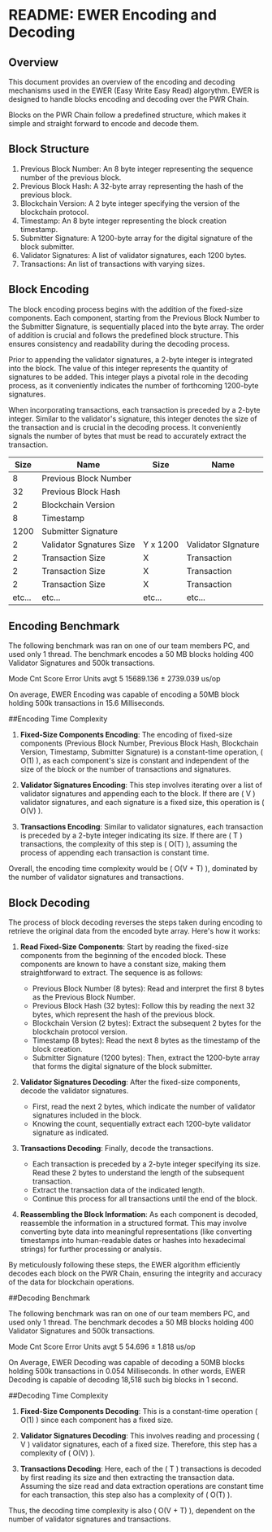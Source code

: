 # README: EWER Encoding and Decoding

## Overview

This document provides an overview of the encoding and decoding mechanisms used in the EWER (Easy Write Easy Read) algorythm. EWER is designed to handle blocks encoding and decoding over the PWR Chain.

Blocks on the PWR Chain follow a predefined structure, which makes it simple and straight forward to encode and decode them.

## Block Structure

1. Previous Block Number: An 8 byte integer representing the sequence number of the previous block.
2. Previous Block Hash: A 32-byte array representing the hash of the previous block.
3. Blockchain Version: A 2 byte integer specifying the version of the blockchain protocol.
4. Timestamp: An 8 byte integer representing the block creation timestamp.
5. Submitter Signature: A 1200-byte array for the digital signature of the block submitter.
6. Validator Signatures: A list of validator signatures, each 1200 bytes.
7. Transactions: An list of transactions with varying sizes.

## Block Encoding

The block encoding process begins with the addition of the fixed-size components. Each component, starting from the Previous Block Number to the Submitter Signature, is sequentially placed into the byte array.
The order of addition is crucial and follows the predefined block structure. This ensures consistency and readability during the decoding process.

Prior to appending the validator signatures, a 2-byte integer is integrated into the block. The value of this integer represents the quantity of signatures to be added. This integer plays a pivotal role in the decoding process, as it conveniently indicates the number of forthcoming 1200-byte signatures.

When incorporating transactions, each transaction is preceded by a 2-byte integer. Similar to the validator's signature, this integer denotes the size of the transaction and is crucial in the decoding process. It conveniently signals the number of bytes that must be read to accurately extract the transaction.

| Size | Name | Size | Name |
| --- | --- | --- | --- |
| 8 | Previous Block Number | 
| 32 | Previous Block Hash | 
| 2 | Blockchain Version |
| 8 | Timestamp |
| 1200 | Submitter Signature |
| 2 | Validator Sgnatures Size | Y x 1200 | Validator SIgnature |
| 2 | Transaction Size | X | Transaction |
| 2 | Transaction Size | X | Transaction |
| 2 | Transaction Size | X | Transaction |
| etc... | etc... | etc... | etc... |

## Encoding Benchmark

The following benchmark was ran on one of our team members PC, and used only 1 thread.
The benchmark encodes a 50 MB blocks holding 400 Validator Signatures and 500k transactions.

Mode  Cnt   Score         Error     Units
avgt   5    15689.136  ±  2739.039  us/op

On average, EWER Encoding was capable of encoding a 50MB block holding 500k transactions in 15.6 Milliseconds.
 
##Encoding Time Complexity

1. **Fixed-Size Components Encoding**: The encoding of fixed-size components (Previous Block Number, Previous Block Hash, Blockchain Version, Timestamp, Submitter Signature) is a constant-time operation, \( O(1) \), as each component's size is constant and independent of the size of the block or the number of transactions and signatures.

2. **Validator Signatures Encoding**: This step involves iterating over a list of validator signatures and appending each to the block. If there are \( V \) validator signatures, and each signature is a fixed size, this operation is \( O(V) \).

3. **Transactions Encoding**: Similar to validator signatures, each transaction is preceded by a 2-byte integer indicating its size. If there are \( T \) transactions, the complexity of this step is \( O(T) \), assuming the process of appending each transaction is constant time.

Overall, the encoding time complexity would be \( O(V + T) \), dominated by the number of validator signatures and transactions.
## Block Decoding

The process of block decoding reverses the steps taken during encoding to retrieve the original data from the encoded byte array. Here's how it works:

1. **Read Fixed-Size Components**: Start by reading the fixed-size components from the beginning of the encoded block. These components are known to have a constant size, making them straightforward to extract. The sequence is as follows:
   - Previous Block Number (8 bytes): Read and interpret the first 8 bytes as the Previous Block Number.
   - Previous Block Hash (32 bytes): Follow this by reading the next 32 bytes, which represent the hash of the previous block.
   - Blockchain Version (2 bytes): Extract the subsequent 2 bytes for the blockchain protocol version.
   - Timestamp (8 bytes): Read the next 8 bytes as the timestamp of the block creation.
   - Submitter Signature (1200 bytes): Then, extract the 1200-byte array that forms the digital signature of the block submitter.

2. **Validator Signatures Decoding**: After the fixed-size components, decode the validator signatures.
   - First, read the next 2 bytes, which indicate the number of validator signatures included in the block.
   - Knowing the count, sequentially extract each 1200-byte validator signature as indicated.

3. **Transactions Decoding**: Finally, decode the transactions.
   - Each transaction is preceded by a 2-byte integer specifying its size. Read these 2 bytes to understand the length of the subsequent transaction.
   - Extract the transaction data of the indicated length.
   - Continue this process for all transactions until the end of the block.

4. **Reassembling the Block Information**: As each component is decoded, reassemble the information in a structured format. This may involve converting byte data into meaningful representations (like converting timestamps into human-readable dates or hashes into hexadecimal strings) for further processing or analysis.

By meticulously following these steps, the EWER algorithm efficiently decodes each block on the PWR Chain, ensuring the integrity and accuracy of the data for blockchain operations.

##Decoding Benchmark

The following benchmark was ran on one of our team members PC, and used only 1 thread.
The benchmark decodes a 50 MB blocks holding 400 Validator Signatures and 500k transactions.

Mode  Cnt   Score      Error   Units
avgt   5    54.696  ±  1.818   us/op

On Average, EWER Decoding was capable of decoding a 50MB blocks holding 500k transactions in 0.054 Milliseconds.
In other words, EWER Decoding is capable of decoding 18,518 such big blocks in 1 second.

##Decoding Time Complexity


1. **Fixed-Size Components Decoding**: This is a constant-time operation \( O(1) \) since each component has a fixed size.

2. **Validator Signatures Decoding**: This involves reading and processing \( V \) validator signatures, each of a fixed size. Therefore, this step has a complexity of \( O(V) \).

3. **Transactions Decoding**: Here, each of the \( T \) transactions is decoded by first reading its size and then extracting the transaction data. Assuming the size read and data extraction operations are constant time for each transaction, this step also has a complexity of \( O(T) \).

Thus, the decoding time complexity is also \( O(V + T) \), dependent on the number of validator signatures and transactions.
